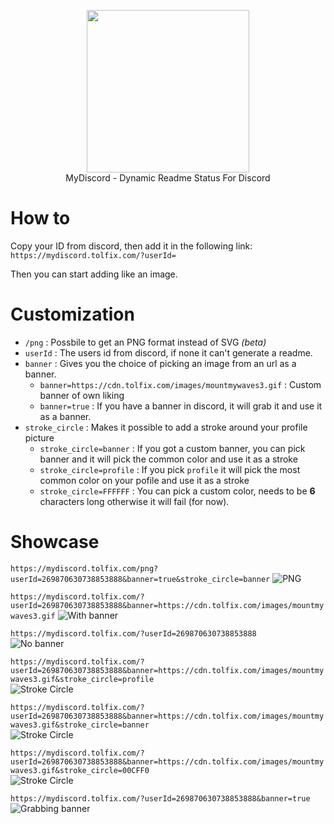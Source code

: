 <p align="center">
  <img width="260" src="https://cdn.tolfix.com/images/TX-Small.png">
  <br/>
  MyDiscord - Dynamic Readme Status For Discord
</p>

# How to
Copy your ID from discord, then add it in the following link: `https://mydiscord.tolfix.com/?userId=`

Then you can start adding like an image.

# Customization 
* `/png` : Possbile to get an PNG format instead of SVG *(beta)*
* `userId` : The users id from discord, if none it can't generate a readme.
* `banner` : Gives you the choice of picking an image from an url as a banner.
  * `banner=https://cdn.tolfix.com/images/mountmywaves3.gif` : Custom banner of own liking
  * `banner=true` : If you have a banner in discord, it will grab it and use it as a banner.
* `stroke_circle` : Makes it possible to add a stroke around your profile picture
  * `stroke_circle=banner` : If you got a custom banner, you can pick banner and it will pick the common color and use it as a stroke
  * `stroke_circle=profile` : If you pick `profile` it will pick the most common color on your pofile and use it as a stroke
  * `stroke_circle=FFFFFF` : You can pick a custom color, needs to be **6** characters long otherwise it will fail (for now).

# Showcase
`https://mydiscord.tolfix.com/png?userId=269870630738853888&banner=true&stroke_circle=banner`
![PNG](https://mydiscord.tolfix.com/png?userId=269870630738853888&banner=true&stroke_circle=banner)

`https://mydiscord.tolfix.com/?userId=269870630738853888&banner=https://cdn.tolfix.com/images/mountmywaves3.gif`
![With banner](https://mydiscord.tolfix.com/?userId=269870630738853888&banner=https://cdn.tolfix.com/images/mountmywaves3.gif&false=true)

`https://mydiscord.tolfix.com/?userId=269870630738853888`
<br/>
![No banner](https://mydiscord.tolfix.com/?userId=269870630738853888&false=true)

`https://mydiscord.tolfix.com/?userId=269870630738853888&banner=https://cdn.tolfix.com/images/mountmywaves3.gif&stroke_circle=profile`
<br/>
![Stroke Circle](https://mydiscord.tolfix.com/?userId=269870630738853888&banner=https://cdn.tolfix.com/images/mountmywaves3.gif&stroke_circle=profile&false=true)


`https://mydiscord.tolfix.com/?userId=269870630738853888&banner=https://cdn.tolfix.com/images/mountmywaves3.gif&stroke_circle=banner`
<br/>
![Stroke Circle](https://mydiscord.tolfix.com/?userId=269870630738853888&banner=https://cdn.tolfix.com/images/mountmywaves3.gif&stroke_circle=banne&false=truer)


`https://mydiscord.tolfix.com/?userId=269870630738853888&banner=https://cdn.tolfix.com/images/mountmywaves3.gif&stroke_circle=00CFF0`
<br/>
![Stroke Circle](https://mydiscord.tolfix.com/?userId=269870630738853888&banner=https://cdn.tolfix.com/images/mountmywaves3.gif&stroke_circle=00CFF0&false=true)


`https://mydiscord.tolfix.com/?userId=269870630738853888&banner=true`
</br>
![Grabbing banner](https://mydiscord.tolfix.com/?userId=269870630738853888&banner=true&false=true)
